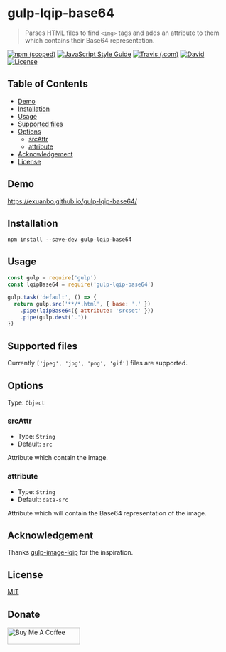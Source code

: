 # gulp-lqip-base64

> Parses HTML files to find `<img>` tags and adds an attribute to them which contains their Base64 representation.

[![npm (scoped)](https://img.shields.io/npm/v/gulp-lqip-base64.svg?style=flat-square)](https://www.npmjs.com/package/gulp-lqip-base64)
[![JavaScript Style Guide](https://img.shields.io/badge/code_style-standard-yellow.svg?style=flat-square)](https://standardjs.com)
[![Travis (.com)](https://img.shields.io/travis/com/exuanbo/gulp-lqip-base64.svg?style=flat-square)](http://travis-ci.com/exuanbo/gulp-lqip-base64)
[![David](https://img.shields.io/david/exuanbo/gulp-lqip-base64.svg?style=flat-square)](https://david-dm.org/exuanbo/gulp-lqip-base64)
[![License](https://img.shields.io/github/license/exuanbo/gulp-lqip-base64.svg?style=flat-square)](https://github.com/exuanbo/gulp-lqip-base64/blob/master/LICENSE)

## Table of Contents

- [Demo](#demo)
- [Installation](#installation)
- [Usage](#usage)
- [Supported files](#supported-files)
- [Options](#options)
  - [srcAttr](#srcattr)
  - [attribute](#attribute)
- [Acknowledgement](#acknowledgement)
- [License](#license)

## Demo

<https://exuanbo.github.io/gulp-lqip-base64/>

## Installation

```shell
npm install --save-dev gulp-lqip-base64
```

## Usage

```javascript
const gulp = require('gulp')
const lqipBase64 = require('gulp-lqip-base64')

gulp.task('default', () => {
  return gulp.src('**/*.html', { base: '.' })
    .pipe(lqipBase64({ attribute: 'srcset' }))
    .pipe(gulp.dest('.'))
})
```

## Supported files

Currently `['jpeg', 'jpg', 'png', 'gif']` files are supported.

## Options

Type: `Object`

### srcAttr

- Type: `String`
- Default: `src`

Attribute which contain the image.

### attribute

- Type: `String`
- Default: `data-src`

Attribute which will contain the Base64 representation of the image.

## Acknowledgement

Thanks [gulp-image-lqip](https://github.com/Johann-S/gulp-image-lqip) for the inspiration.

## License

[MIT](https://github.com/exuanbo/gulp-lqip-base64/blob/master/LICENSE)

## Donate

<a href="https://www.buymeacoffee.com/exuanbo" target="_blank"><img src="https://cdn.buymeacoffee.com/buttons/lato-orange.png" alt="Buy Me A Coffee" height="38.25px" width="162.75px"></a>
